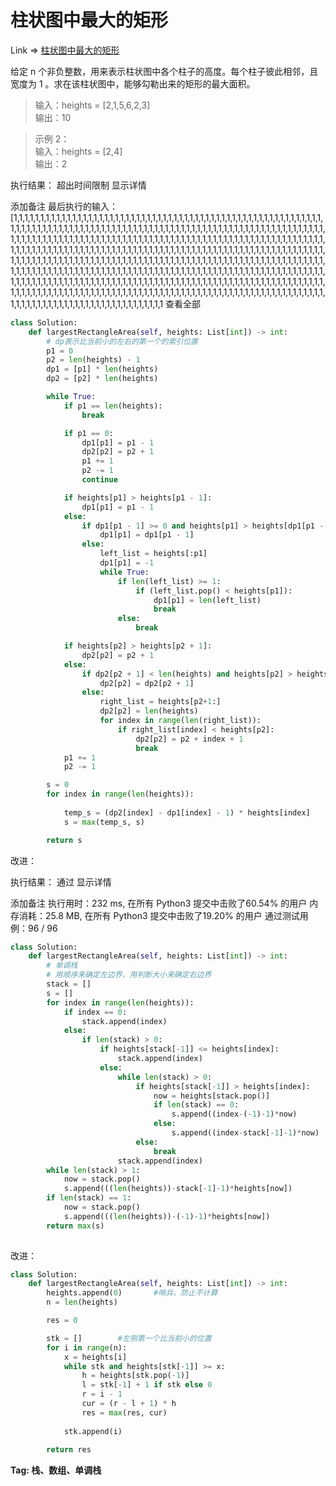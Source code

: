 # 柱状图中最大的矩形

Link => [柱状图中最大的矩形](https://leetcode-cn.com/problems/largest-rectangle-in-histogram/)

给定 n 个非负整数，用来表示柱状图中各个柱子的高度。每个柱子彼此相邻，且宽度为 1 。求在该柱状图中，能够勾勒出来的矩形的最大面积。

>输入：heights = [2,1,5,6,2,3]<br />
>输出：10<br />

> 示例 2：<br />
>输入：heights = [2,4]<br />
>输出：2<br />

执行结果：
超出时间限制
显示详情

添加备注
最后执行的输入：
[1,1,1,1,1,1,1,1,1,1,1,1,1,1,1,1,1,1,1,1,1,1,1,1,1,1,1,1,1,1,1,1,1,1,1,1,1,1,1,1,1,1,1,1,1,1,1,1,1,1,1,1,1,1,1,1,1,1,1,1,1,1,1,1,1,1,1,1,1,1,1,1,1,1,1,1,1,1,1,1,1,1,1,1,1,1,1,1,1,1,1,1,1,1,1,1,1,1,1,1,1,1,1,1,1,1,1,1,1,1,1,1,1,1,1,1,1,1,1,1,1,1,1,1,1,1,1,1,1,1,1,1,1,1,1,1,1,1,1,1,1,1,1,1,1,1,1,1,1,1,1,1,1,1,1,1,1,1,1,1,1,1,1,1,1,1,1,1,1,1,1,1,1,1,1,1,1,1,1,1,1,1,1,1,1,1,1,1,1,1,1,1,1,1,1,1,1,1,1,1,1,1,1,1,1,1,1,1,1,1,1,1,1,1,1,1,1,1,1,1,1,1,1,1,1,1,1,1,1,1,1,1,1,1,1,1,1,1,1,1,1,1,1,1,1,1,1,1,1,1,1,1,1,1,1,1,1,1,1,1,1,1,1,1,1,1,1,1,1,1,1,1,1,1,1,1,1,1,1,1,1,1,1,1,1,1,1,1,1,1,1,1,1,1,1,1,1,1,1,1,1,1,1,1,1,1,1,1,1,1,1,1,1,1,1,1,1,1,1,1,1,1,1,1,1,1,1,1,1,1,1,1,1,1,1,1,1,1,1,1,1,1,1,1,1,1,1,1,1,1,1,1,1,1,1,1,1,1,1,1,1,1,1,1,1,1,1,1,1,1,1,1,1,1,1,1,1,1,1,1,1,1,1,1,1,1,1,1,1,1,1,1,1,1,1,1,1,1,1,1,1,1,1,1,1,1,1,1,1,1,1,1,1,1,1,1,1,1,1,1,1,1,1,1,1,1,1,1,1,1,1,1,1,1,1,1,1,1,1,1,1,1,1,1,1,1,1,1,1,1,1,1,1,1,1,1,1,1,1,1,1,1,1,1,1,1,1,1,1,1,1,1,1,1,1,1,1,1,1,1,1,1,1,1,1,1,1,1,1,1,1,1,1,1,1,1,1,1,1,1
查看全部
```python
class Solution:
    def largestRectangleArea(self, heights: List[int]) -> int:
        # dp表示比当前小的左右的第一个的索引位置
        p1 = 0
        p2 = len(heights) - 1
        dp1 = [p1] * len(heights)
        dp2 = [p2] * len(heights)

        while True:
            if p1 == len(heights):
                break

            if p1 == 0:
                dp1[p1] = p1 - 1
                dp2[p2] = p2 + 1
                p1 += 1
                p2 -= 1
                continue

            if heights[p1] > heights[p1 - 1]:
                dp1[p1] = p1 - 1
            else:
                if dp1[p1 - 1] >= 0 and heights[p1] > heights[dp1[p1 - 1]]:
                    dp1[p1] = dp1[p1 - 1]
                else:
                    left_list = heights[:p1]
                    dp1[p1] = -1
                    while True:
                        if len(left_list) >= 1:
                            if (left_list.pop() < heights[p1]):
                                dp1[p1] = len(left_list)
                                break
                        else:
                            break

            if heights[p2] > heights[p2 + 1]:
                dp2[p2] = p2 + 1
            else:
                if dp2[p2 + 1] < len(heights) and heights[p2] > heights[dp2[p2 + 1]]:
                    dp2[p2] = dp2[p2 + 1]
                else:
                    right_list = heights[p2+1:]
                    dp2[p2] = len(heights)
                    for index in range(len(right_list)):
                        if right_list[index] < heights[p2]:
                            dp2[p2] = p2 + index + 1
                            break
            p1 += 1
            p2 -= 1

        s = 0
        for index in range(len(heights)):
            
            temp_s = (dp2[index] - dp1[index] - 1) * heights[index]
            s = max(temp_s, s)

        return s
```
改进：

执行结果：
通过
显示详情

添加备注
执行用时：232 ms, 在所有 Python3 提交中击败了60.54% 的用户
内存消耗：25.8 MB, 在所有 Python3 提交中击败了19.20% 的用户
通过测试用例：96 / 96
```python
class Solution:
    def largestRectangleArea(self, heights: List[int]) -> int:
        # 单调栈
        # 用顺序来确定左边界，用判断大小来确定右边界
        stack = []
        s = []
        for index in range(len(heights)):
            if index == 0:
                stack.append(index)
            else:
                if len(stack) > 0:
                    if heights[stack[-1]] <= heights[index]:
                        stack.append(index)
                    else:
                        while len(stack) > 0:
                            if heights[stack[-1]] > heights[index]:
                                now = heights[stack.pop()]
                                if len(stack) == 0:
                                    s.append((index-(-1)-1)*now)
                                else:
                                    s.append((index-stack[-1]-1)*now)
                            else:
                                break
                        stack.append(index)
        while len(stack) > 1:
            now = stack.pop()
            s.append(((len(heights))-stack[-1]-1)*heights[now])
        if len(stack) == 1:
            now = stack.pop()
            s.append(((len(heights))-(-1)-1)*heights[now])
        return max(s)
                        
```
改进：
```python
class Solution:
    def largestRectangleArea(self, heights: List[int]) -> int:
        heights.append(0)       #哨兵，防止不计算
        n = len(heights)

        res = 0

        stk = []        #左侧第一个比当前小的位置
        for i in range(n):
            x = heights[i]
            while stk and heights[stk[-1]] >= x:
                h = heights[stk.pop(-1)]
                l = stk[-1] + 1 if stk else 0
                r = i - 1
                cur = (r - l + 1) * h
                res = max(res, cur)
            
            stk.append(i)
        
        return res

```
**Tag: 栈、数组、单调栈**
